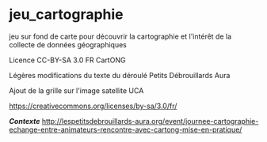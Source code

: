 # jeu_cartographie
jeu sur fond de carte pour découvrir la cartographie et l'intérêt de la collecte de données géographiques

Licence CC-BY-SA 3.0 FR CartONG

Légères modifications du texte du déroulé Petits Débrouillards Aura

Ajout de la grille sur l'image satellite UCA

https://creativecommons.org/licenses/by-sa/3.0/fr/

***Contexte***
http://lespetitsdebrouillards-aura.org/event/journee-cartographie-echange-entre-animateurs-rencontre-avec-cartong-mise-en-pratique/



